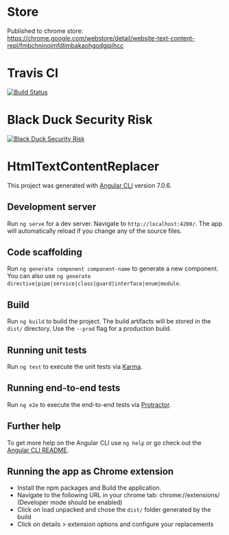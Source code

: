 # Store
Published to chrome store: https://chrome.google.com/webstore/detail/website-text-content-repl/fmbchninojmfdlimbakaohgodgjpihcc

# Travis CI

[![Build Status](https://travis-ci.org/victooor/HtmlTextContentReplacer.svg?branch=master)](https://travis-ci.org/victooor/HtmlTextContentReplacer)

# Black Duck Security Risk

[![Black Duck Security Risk](https://copilot.blackducksoftware.com/github/repos/victooor/HtmlTextContentReplacer/branches/master/badge-risk.svg)](https://copilot.blackducksoftware.com/github/repos/victooor/HtmlTextContentReplacer/branches/master)

# HtmlTextContentReplacer

This project was generated with [Angular CLI](https://github.com/angular/angular-cli) version 7.0.6.

## Development server

Run `ng serve` for a dev server. Navigate to `http://localhost:4200/`. The app will automatically reload if you change any of the source files.

## Code scaffolding

Run `ng generate component component-name` to generate a new component. You can also use `ng generate directive|pipe|service|class|guard|interface|enum|module`.

## Build

Run `ng build` to build the project. The build artifacts will be stored in the `dist/` directory. Use the `--prod` flag for a production build.

## Running unit tests

Run `ng test` to execute the unit tests via [Karma](https://karma-runner.github.io).

## Running end-to-end tests

Run `ng e2e` to execute the end-to-end tests via [Protractor](http://www.protractortest.org/).

## Further help

To get more help on the Angular CLI use `ng help` or go check out the [Angular CLI README](https://github.com/angular/angular-cli/blob/master/README.md).

## Running the app as Chrome extension
* Install the npm packages and Build the application.
* Navigate to the following URL in your chrome tab: chrome://extensions/ (Developer mode should be enabled)
* Click on load unpacked and chose the `dist/` folder generated by the build
* Click on details > extension options and configure your replacements
